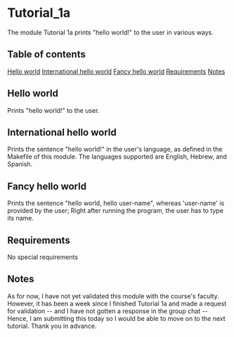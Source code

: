 # Tutorial_1a

The module Tutorial 1a prints "hello world!" to the user in various ways.


## Table of contents

[Hello world](#hello-world)
[International hello world](#international-hello-world)
[Fancy hello world](#fancy-hello-world)
[Requirements](#requirements)
[Notes](#notes)


## Hello world

Prints "hello world!" to the user.


## International hello world

Prints the sentence "hello world!" in the user's language, as defined in the Makefile of this module.
The languages supported are English, Hebrew, and Spanish.


## Fancy hello world

Prints the sentence "hello world, hello user-name", whereas 'user-name' is provided by the user;
Right after running the program, the user has to type its name.


## Requirements

No special requirements


## Notes

As for now, I have not yet validated this module with the course's faculty.
However, it has been a week since I finished Tutorial 1a and made a request for validation -- and I have not gotten a response in the group chat --
Hence, I am submitting this today so I would be able to move on to the next tutorial.
Thank you in advance.
